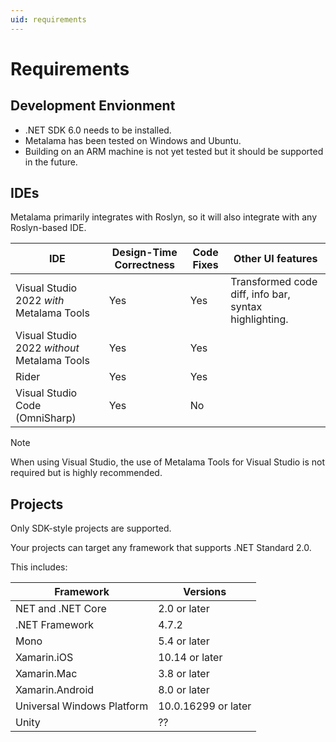 ```yaml
---
uid: requirements
---
```


# Requirements

## Development Envionment

* .NET SDK 6.0 needs to be installed.
* Metalama has been tested on Windows and Ubuntu.
* Building on an ARM machine is not yet tested but it should be supported in the future.

## IDEs

Metalama primarily integrates with Roslyn, so it will also integrate with any Roslyn-based IDE.

| IDE | Design-Time Correctness | Code Fixes | Other UI features
|-----|-------------------------|------------|--|
| Visual Studio 2022 _with_ Metalama Tools | Yes | Yes | Transformed code diff, info bar, syntax highlighting.
| Visual Studio 2022 _without_ Metalama Tools | Yes | Yes | |
| Rider | Yes | Yes | |
| Visual Studio Code (OmniSharp) | Yes | No | |

> [!NOTE]
> When using Visual Studio, the use of Metalama Tools for Visual Studio is not required but is highly recommended.


## Projects

Only SDK-style projects are supported.

Your projects can target any framework that supports .NET Standard 2.0. 

This includes:

| Framework | Versions | 
|-----------|-----------|
| NET and .NET Core	| 2.0 or later 
| .NET Framework | 4.7.2 
| Mono |	5.4 or later 
| Xamarin.iOS	 | 10.14 or later
| Xamarin.Mac |	3.8 or later
| Xamarin.Android |	8.0 or later 
| Universal Windows Platform	| 10.0.16299 or later 
| Unity | ??

